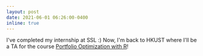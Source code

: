 ```yaml
---
layout: post
date: 2021-06-01 06:26:00-0400
inline: true
---
```


I've completed my internship at SSL :) Now, I'm back to HKUST where I'll be a TA for the course [Portfolio Optimization with R](https://canvas.ust.hk/courses/38925/assignments/syllabus)!
